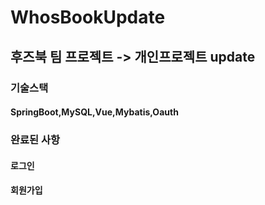 # WhosBookUpdate

## 후즈북 팀 프로젝트 -> 개인프로젝트 update

### 기술스택
#### SpringBoot,MySQL,Vue,Mybatis,Oauth


### 완료된 사항
#### 로그인
#### 회원가입
